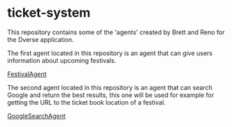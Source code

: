 # ticket-system
This repository contains some of the 'agents' created by Brett and Reno for the Dverse application.

The first agent located in this repository is an agent that can give users information about upcoming festivals.

[FestivalAgent](/FestivalAgent)

The second agent located in this repository is an agent that can search Google and return the best results, this one will be used for example for getting the URL to the ticket book location of a festival.

[GoogleSearchAgent](/GoogleSearchAgent)
